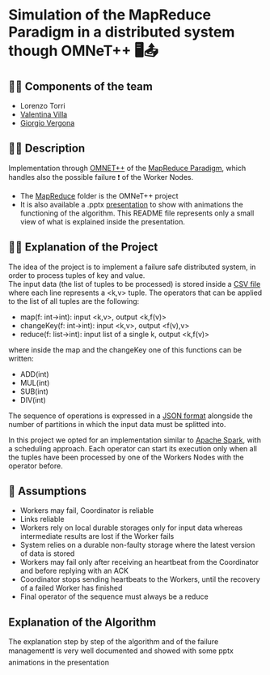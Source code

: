 # Simulation of the MapReduce Paradigm in a distributed system though OMNeT++ 🖥️📤

## 🧑‍💻 Components of the team 
- Lorenzo Torri
- [Valentina Villa](https://github.com/valentinavilla)
- [Giorgio Vergona](https://github.com/GioVergona)

## 📌📂 Description 
Implementation through [OMNET++](https://omnetpp.org/) of the [MapReduce Paradigm](https://static.googleusercontent.com/media/research.google.com/it//archive/mapreduce-osdi04.pdf), which handles also the possible failure ❗ of the Worker Nodes.
- The [MapReduce](/MapReduce) folder is the OMNeT++ project  
- It is also available a .pptx [presentation](/Presentation.pptx) to show with animations the functioning of the algorithm.
This README file represents only a small view of what is explained inside the presentation.

## 👨‍🏫 Explanation of the Project
The idea of the project is to implement a failure safe distributed system, in order to process tuples of key and value.  
The input data (the list of tuples to be processed) is stored inside a [CSV file](/MapReduce/src/InputCoordinator/test.csv) where each line represents a <k,v> tuple.
The operators that can be applied to the list of all tuples are the following:
- map(f: int→int): input <k,v>, output <k,f(v)> 
- changeKey(f: int→int): input <k,v>, output <f(v),v> 
- reduce(f: list<int>→int): input list<v> of a single k, output <k,f(v)>   

where inside the map and the changeKey one of this functions can be written:
- ADD(int)
- MUL(int)
- SUB(int)
- DIV(int)

The sequence of operations is expressed in a [JSON format](/MapReduce/src/InputCoordinator/test.json) alongside the number of partitions in which the input data must be splitted into.

In this project we opted for an implementation similar to [Apache Spark](https://it.wikipedia.org/wiki/Apache_Spark), with a scheduling approach. Each operator can start its execution only when all the tuples have been processed by one of the Workers Nodes with the operator before.

## 🔎 Assumptions
- Workers may fail, Coordinator is reliable
- Links reliable
- Workers rely on local durable storages only for input data whereas intermediate results are lost if the Worker fails
- System relies on a durable non-faulty storage where the latest version of data is stored
- Workers may fail only after receiving an heartbeat from the Coordinator and before replying with an ACK
- Coordinator stops sending heartbeats to the Workers, until the recovery of a failed Worker has finished
- Final operator of the sequence must always be a reduce

## Explanation of the Algorithm
The explanation step by step of the algorithm and of the failure management❗ is very well documented and showed with some pptx animations in the presentation
